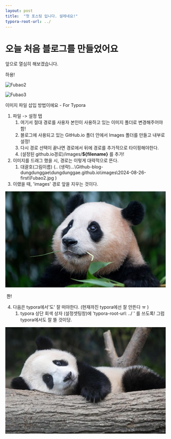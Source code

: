 ```yaml
---
layout: post
title:  "첫 포스팅 입니다. 설레네요!"
typora-root-url: ../
---
```


# 오늘 처음 블로그를 만들었어요

앞으로 열심히 해보겠습니다. 

하용!



![Fubao2]({{site.url}}/images\2024-08-26-first\Fubao2.jpg)



![Fubao3]({{site.url}}/images\2024-08-26-first\Fubao3.jpg)

이미지 파일 삽입 방법이에요 - For Typora

1. 파일 -> 설정 탭
   1. 여기서 절대 경로를 사용자 본인이 사용하고 있는 이미지 폴더로 변경해주어야 함!
   2. 블로그에 사용되고 있는 GitHub.io 폴더 안에서 Images 폴더를 만들고 내부로 설정!
   3.  다시 경로 선택이 끝나면 경로에서 뒤에 경로를 추가적으로 타이핑해야한다. 
   4. (설정된 github.io경로)/images/**${filename}** 를 추가!
2. 이미지를 드래그 했을 시, 경로는 이렇게 대략적으로 뜬다. 
   1. 대괄호(그림이름) (.. (생략)...\Github-blog-dungdunggae\dungdunggae.github.io\images\2024-08-26-first\Fubao2.jpg )
3. 이랬을 때, 'images' 경로 앞을 지우는 것이다. 

![Fubao2](\images\2024-08-26-first\Fubao2.jpg)

​	쫜! 

4. 다음은 typora에서'도' 잘 떠야한다. (현재까진 typora에선 잘 안뜬다 ㅠ )
   1. typora 상단 회색 상자 (설정셋팅창)에 'typora-root-url: ../ ' 를 쓰도록! 그럼 typora에서도 잘 뜰 것이당. 

![Fubao3](/images/2024-08-26-first/Fubao3.jpg)
